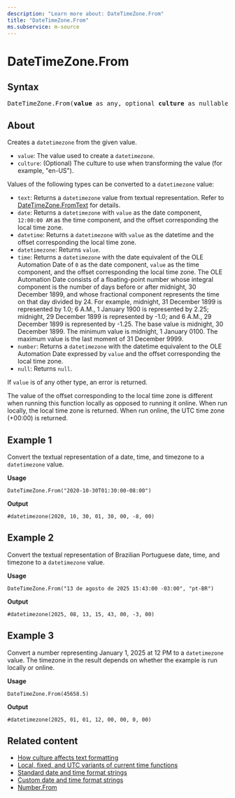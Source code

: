 ```yaml
---
description: "Learn more about: DateTimeZone.From"
title: "DateTimeZone.From"
ms.subservice: m-source
---
```

# DateTimeZone.From

## Syntax

<pre>
DateTimeZone.From(<b>value</b> as any, optional <b>culture</b> as nullable text) as nullable datetimezone
</pre>
  
## About

Creates a `datetimezone` from the given value.

* `value`: The value used to create a `datetimezone`.
* `culture`: (Optional) The culture to use when transforming the value (for example, "en-US").

Values of the following types can be converted to a `datetimezone` value:

* `text`: Returns a `datetimezone` value from textual representation. Refer to [DateTimeZone.FromText](datetimezone-fromtext.md) for details.
* `date`: Returns a `datetimezone` with `value` as the date component, `12:00:00 AM` as the time component, and the offset corresponding the local time zone.
* `datetime`: Returns a `datetimezone` with `value` as the datetime and the offset corresponding the local time zone.
* `datetimezone`: Returns `value`.
* `time`: Returns a `datetimezone` with the date equivalent of the OLE Automation Date of `0` as the date component, `value` as the time component, and the offset corresponding the local time zone. The OLE Automation Date consists of a floating-point number whose integral component is the number of days before or after midnight, 30 December 1899, and whose fractional component represents the time on that day divided by 24. For example, midnight, 31 December 1899 is represented by 1.0; 6 A.M., 1 January 1900 is represented by 2.25; midnight, 29 December 1899 is represented by -1.0; and 6 A.M., 29 December 1899 is represented by -1.25. The base value is midnight, 30 December 1899. The minimum value is midnight, 1 January 0100. The maximum value is the last moment of 31 December 9999.
* `number`: Returns a `datetimezone` with the datetime equivalent to the OLE Automation Date expressed by `value` and the offset corresponding the local time zone.
* `null`: Returns `null`.

If `value` is of any other type, an error is returned.

The value of the offset corresponding to the local time zone is different when running this function locally as opposed to running it online. When run locally, the local time zone is returned. When run online, the UTC time zone (+00:00) is returned.

## Example 1

Convert the textual representation of a date, time, and timezone to a `datetimezone` value.

**Usage**

```powerquery-m
DateTimeZone.From("2020-10-30T01:30:00-08:00")
```

**Output**

`#datetimezone(2020, 10, 30, 01, 30, 00, -8, 00)`

## Example 2

Convert the textual representation of Brazilian Portuguese date, time, and timezone to a `datetimezone` value.

**Usage**

```powerquery-m
DateTimeZone.From("13 de agosto de 2025 15:43:00 -03:00", "pt-BR")
```

**Output**

`#datetimezone(2025, 08, 13, 15, 43, 00, -3, 00)`

## Example 3

Convert a number representing January 1, 2025 at 12 PM to a `datetimezone` value. The timezone in the result depends on whether the example is run locally or online.

**Usage**

```powerquery-m
DateTimeZone.From(45658.5)
```

**Output**

`#datetimezone(2025, 01, 01, 12, 00, 00, 0, 00)`

## Related content

* [How culture affects text formatting](how-culture-affects-text-formatting.md)
* [Local, fixed, and UTC variants of current time functions](m-local-fixed-utc-variants.md)
* [Standard date and time format strings](standard-date-and-time-format-strings.md)
* [Custom date and time format strings](custom-date-and-time-format-strings.md)
* [Number.From](number-from.md)
